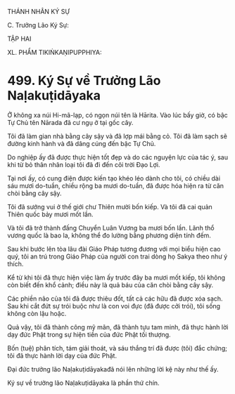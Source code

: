 THÁNH NHÂN KÝ SỰ

C. Trưởng Lão Ký Sự:

TẬP HAI

XL. PHẨM TIKIṄKAṆIPUPPHIYA:

# 499. Ký Sự về Trưởng Lão Naḷakuṭidāyaka

Ở không xa núi Hi-mã-lạp, có ngọn núi tên là Hārita. Vào lúc bấy giờ, có bậc Tự Chủ tên Nārada đã cư ngụ ở tại gốc cây.

Tôi đã làm gian nhà bằng cây sậy và đã lợp mái bằng cỏ. Tôi đã làm sạch sẽ đường kinh hành và đã dâng cúng đến bậc Tự Chủ.

Do nghiệp ấy đã được thực hiện tốt đẹp và do các nguyện lực của tác ý, sau khi từ bỏ thân nhân loại tôi đã đi đến cõi trời Đạo Lợi.

Tại nơi ấy, có cung điện được kiến tạo khéo léo dành cho tôi, có chiều dài sáu mươi do-tuần, chiều rộng ba mươi do-tuần, đã được hóa hiện ra từ căn chòi bằng cây sậy.

Tôi đã sướng vui ở thế giới chư Thiên mười bốn kiếp. Và tôi đã cai quản Thiên quốc bảy mươi mốt lần.

Và tôi đã trở thành đấng Chuyển Luân Vương ba mươi bốn lần. Lãnh thổ vương quốc là bao la, không thể đo lường bằng phương diện tính đếm.

Sau khi bước lên tòa lâu đài Giáo Pháp tương đương với mọi biểu hiện cao quý, tôi an trú trong Giáo Pháp của người con trai dòng họ Sakya theo như ý thích.

Kể từ khi tôi đã thực hiện việc làm ấy trước đây ba mươi mốt kiếp, tôi không còn biết đến khổ cảnh; điều này là quả báu của căn chòi bằng cây sậy.

Các phiền não của tôi đã được thiêu đốt, tất cả các hữu đã được xóa sạch. Sau khi cắt đứt sự trói buộc như là con voi đực (đã được cởi trói), tôi sống không còn lậu hoặc.

Quả vậy, tôi đã thành công mỹ mãn, đã thành tựu tam minh, đã thực hành lời dạy đức Phật trong sự hiện tiền của đức Phật tối thượng.

Bốn (tuệ) phân tích, tám giải thoát, và sáu thắng trí đã được (tôi) đắc chứng; tôi đã thực hành lời dạy của đức Phật.

Đại đức trưởng lão Naḷakuṭidāyakađã nói lên những lời kệ này như thế ấy.

Ký sự về trưởng lão Naḷakuṭidāyaka là phần thứ chín.
